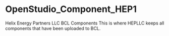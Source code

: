 # OpenStudio_Component_HEP1
Helix Energy Partners LLC BCL Components
This is where HEPLLC keeps all components that have been uploaded to BCL.
